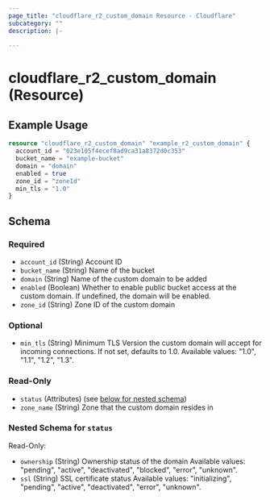 ```yaml
---
page_title: "cloudflare_r2_custom_domain Resource - Cloudflare"
subcategory: ""
description: |-
  
---
```


# cloudflare_r2_custom_domain (Resource)



## Example Usage

```terraform
resource "cloudflare_r2_custom_domain" "example_r2_custom_domain" {
  account_id = "023e105f4ecef8ad9ca31a8372d0c353"
  bucket_name = "example-bucket"
  domain = "domain"
  enabled = true
  zone_id = "zoneId"
  min_tls = "1.0"
}
```

<!-- schema generated by tfplugindocs -->
## Schema

### Required

- `account_id` (String) Account ID
- `bucket_name` (String) Name of the bucket
- `domain` (String) Name of the custom domain to be added
- `enabled` (Boolean) Whether to enable public bucket access at the custom domain. If undefined, the domain will be enabled.
- `zone_id` (String) Zone ID of the custom domain

### Optional

- `min_tls` (String) Minimum TLS Version the custom domain will accept for incoming connections. If not set, defaults to 1.0.
Available values: "1.0", "1.1", "1.2", "1.3".

### Read-Only

- `status` (Attributes) (see [below for nested schema](#nestedatt--status))
- `zone_name` (String) Zone that the custom domain resides in

<a id="nestedatt--status"></a>
### Nested Schema for `status`

Read-Only:

- `ownership` (String) Ownership status of the domain
Available values: "pending", "active", "deactivated", "blocked", "error", "unknown".
- `ssl` (String) SSL certificate status
Available values: "initializing", "pending", "active", "deactivated", "error", "unknown".


